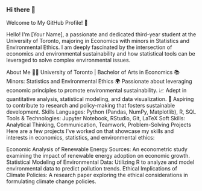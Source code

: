 ### Hi there 👋

Welcome to My GitHub Profile! 🌟

Hello! I'm [Your Name], a passionate and dedicated third-year student at the University of Toronto, majoring in Economics with minors in Statistics and Environmental Ethics. I am deeply fascinated by the intersection of economics and environmental sustainability and how statistical tools can be leveraged to solve complex environmental issues.

About Me
👨‍🎓 University of Toronto | Bachelor of Arts in Economics
📚 Minors: Statistics and Environmental Ethics
🌍 Passionate about leveraging economic principles to promote environmental sustainability.
📈 Adept in quantitative analysis, statistical modeling, and data visualization.
💼 Aspiring to contribute to research and policy-making that fosters sustainable development.
Skills
Languages: Python (Pandas, NumPy, Matplotlib), R, SQL
Tools & Technologies: Jupyter Notebook, RStudio, Git, LaTeX
Soft Skills: Analytical Thinking, Communication, Teamwork, Problem-Solving
Projects
Here are a few projects I've worked on that showcase my skills and interests in economics, statistics, and environmental ethics:

Economic Analysis of Renewable Energy Sources: An econometric study examining the impact of renewable energy adoption on economic growth.
Statistical Modeling of Environmental Data: Utilizing R to analyze and model environmental data to predict pollution trends.
Ethical Implications of Climate Policies: A research paper exploring the ethical considerations in formulating climate change policies.

